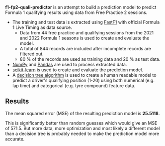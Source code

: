 **f1-fp2-quali-predictor** is an attempt to build a prediction model to predict Formula 1 qualifying results using data from Free Practice 2 sessions.

* The training and test data is extracted using [FastF1](https://github.com/theOehrly/Fast-F1) with official Formula 1 Live Timing as data source.
  * Data from 44 free practice and qualifying sessions from the 2021 and 2022 Formula 1 seasons is used to create and evaluate the model.
  * A total of 844 records are included after incomplete records are filtered out.
  * 80 % of the records are used as training data and 20 % as test data.
* [NumPy](https://github.com/numpy/numpy) and [Pandas](https://github.com/pandas-dev/pandas) are used to process extracted data.
* [scikit-learn](https://scikit-learn.org/stable/) is used to create and evaluate the prediction model.
* A [decision tree algorithm](https://en.wikipedia.org/wiki/Decision_tree_learning) is used to create a human readable model to predict a driver's qualifying position (1-20) using both numerical (e.g. lap time) and categorical (e.g. tyre compound) feature data.

## Results

The mean squared error (MSE) of the resulting prediction model is **25.5118**.

This is significantly better than random guesses which would give an MSE of 571.5. But more data, more optimization and most likely a different model than a decision tree is probably needed to make the prediction model more accurate.